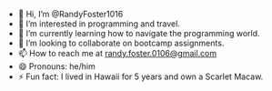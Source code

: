 - 👋 Hi, I’m @RandyFoster1016
- 👀 I’m interested in programming and travel.
- 🌱 I’m currently learning how to navigate the programming world.
- 💞️ I’m looking to collaborate on bootcamp assignments.
- 📫 How to reach me at randy.foster.0106@gmail.com
- 😄 Pronouns: he/him
- ⚡ Fun fact: I lived in Hawaii for 5 years and own a Scarlet Macaw.

<!---
RandyFoster1016/RandyFoster1016 is a ✨ special ✨ repository because its `README.md` (this file) appears on your GitHub profile.
You can click the Preview link to take a look at your changes.
--->
